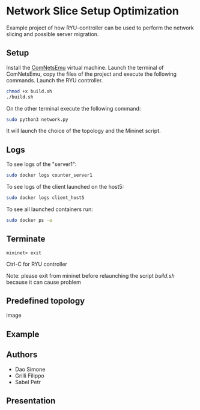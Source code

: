 # Network Slice Setup Optimization
Example project of how RYU-controller can be used to perform the network slicing and possible server migration.

## Setup
Install the [ComNetsEmu](https://www.granelli-lab.org/researches/relevant-projects/comnetsemu-labs) virtual machine.
Launch the terminal of ComNetsEmu, copy the files of the project and execute the following commands.
Launch the RYU controller.
```bash
chmod +x build.sh
./build.sh
```
On the other terminal execute the following command:
```bash
sudo python3 network.py
```
It will launch the choice of the topology and the Mininet script.

## Logs
To see logs of the "server1":
```bash
sudo docker logs counter_server1
```
To see logs of the client launched on the host5:
```bash
sudo docker logs client_host5
```
To see all launched containers run:
```bash
sudo docker ps -a
```

## Terminate
```
mininet> exit
```
Ctrl-C for RYU controller

Note: please exit from mininet before relaunching the script *build.sh* because it can cause problem

## Predefined topology
image

## Example 

## Authors
- Dao Simone
- Grilli Filippo
- Sabel Petr

## Presentation
